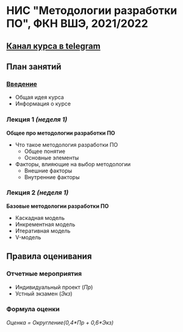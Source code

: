 # НИС "Методологии разработки ПО", ФКН ВШЭ, 2021/2022

## [Канал курса в telegram](https://t.me/methodologies21)

## План занятий

### [Введение](https://github.com/demist/methodoligies-/blob/main/lecture0.pdf)

- Общая идея курса
- Информация о курсе

### Лекция 1 *(неделя 1)*

**Общее про методологии разработки ПО**

- Что такое методология разработки ПО
	- Общее понятие
	- Основные элементы
- Факторы, влияющие на выбор методологии
	- Внешние факторы
	- Внутренние факторы

### Лекция 2 *(неделя 1)*

**Базовые методологии разработки ПО**

- Каскадная модель
- Инкрементная модель
- Итеративная модель
- V-модель

## Правила оценивания

### Отчетные мероприятия
- Индивидуальный проект (*Пр*)
- Устный экзамен (*Экз*)

### Формула оценки

*Оценка = Округление(0,4\*Пр + 0,6\*Экз)*
